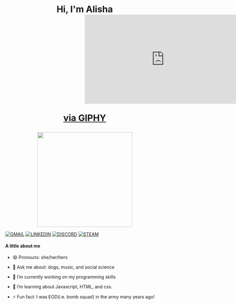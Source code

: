 <div id="header" align="center">
  <h1>
    Hi, I'm Alisha
   <div style="width:100%;height:0;padding-bottom:56%;position:relative;"><iframe src="https://giphy.com/embed/JglVCaB0axZ4Y" width="100%" height="100%" style="position:absolute" frameBorder="0" class="giphy-embed" allowFullScreen></iframe></div><p><a href="https://giphy.com/gifs/bear-hugging-JglVCaB0axZ4Y">via GIPHY</a></p>
  </h1>
  <img src="https://user-images.githubusercontent.com/73789849/163858022-12833d90-2177-47b8-9949-9997b4f453ca.PNG" width="300" height="300" />
</div>

[![GMAIL](https://img.shields.io/badge/Gmail-D14836?style=for-the-badge&logo=gmail&logoColor=white)](https://mail.google.com/mail/?view=cm&fs=1&to=alisha.barraw@gmail.com)
[![LINKEDIN](https://img.shields.io/badge/LinkedIn-0077B5?style=for-the-badge&logo=linkedin&logoColor=white)](https://linkedin.com/in/alisha-barraw/)
[![DISCORD](https://img.shields.io/badge/Discord-7289DA?style=for-the-badge&logo=discord&logoColor=white)](https://discord.com/users/alisha.barraw)
[![STEAM](https://img.shields.io/badge/Steam-000000?style=for-the-badge&logo=steam&logoColor=white)](https://steamcommunity.com/id/akb3y/)

#### A little about me

- 😄 Pronouns: she/her/hers

- 💬 Ask me about: dogs, music, and social science

- 🔭 I’m currently working on my programming skills

- 🌱 I’m learning about Javascript, HTML, and css.

- ⚡ Fun fact: I was EOD(i.e. bomb squad) in the army many years ago!
